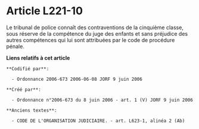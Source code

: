 # Article L221-10

Le tribunal de police connaît des contraventions de la cinquième classe, sous réserve de la compétence du juge des enfants et
sans préjudice des autres compétences qui lui sont attribuées par le code de procédure pénale.

**Liens relatifs à cet article**

	**Codifié par**:

	  - Ordonnance 2006-673 2006-06-08 JORF 9 juin 2006

	**Créé par**:

	  - Ordonnance n°2006-673 du 8 juin 2006 - art. 1 (V) JORF 9 juin 2006

	**Anciens textes**:

	  - CODE DE L'ORGANISATION JUDICIAIRE. - art. L623-1, alinéa 2 (Ab)
